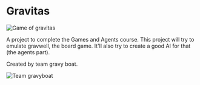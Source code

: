 # Gravitas

![Game of gravitas](https://files.slack.com/files-pri/T14TPSC7J-F163K0TEZ/gravitas_logo.png "Gravitas")

A project to complete the Games and Agents course.
This project will try to emulate gravwell, the board game.
It'll also try to create a good AI for that (the agents part).

Created by team gravy boat.

![Team gravyboat](https://files.slack.com/files-pri/T14TPSC7J-F163K0TEZ/gravitas_logo.png "Maybe we should call ourself a crew?")
